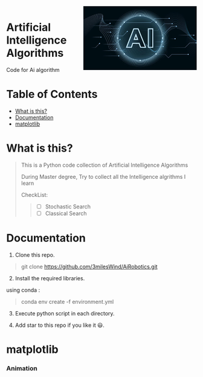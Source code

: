 <img src="README.assets/Images.jpg" align="right" width="300" alt="header pic" />

# Artificial Intelligence Algorithms

Code for Ai algorithm 

# Table of Contents

* [What is this?](#What-is-this)
* [Documentation](#Documentation)
* [matplotlib](#matplotlib)

# What is this?

> This is a Python code collection of Artificial Intelligence Algorithms
>
> During Master degree, Try to collect all the Intelligence algrithms I learn
>
> CheckList:
>
> > - [ ]  Stochastic Search
> > - [ ]  Classical Search

# Documentation
1. Clone this repo.

> git clone https://github.com/3milesWind/AiRobotics.git

2. Install the required libraries.

using conda :

> conda env create -f environment.yml


3. Execute python script in each directory.

4. Add star to this repo if you like it :smiley:.

# matplotlib

### Animation

